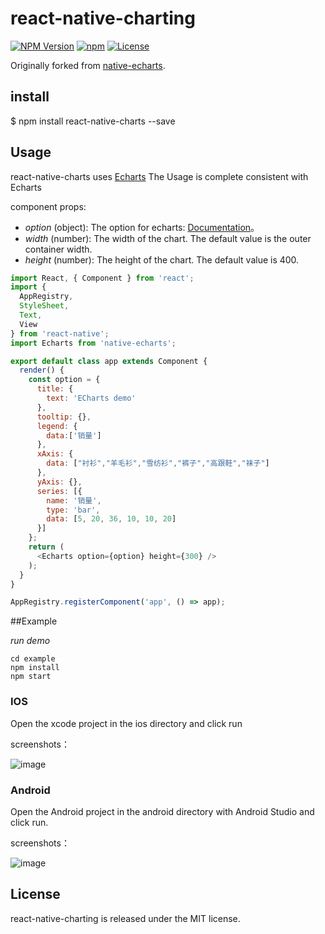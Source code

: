 # react-native-charting

[![NPM Version](https://img.shields.io/npm/v/native-echarts.svg?style=flat)](https://www.npmjs.org/package/react-native-charting)
  [![npm](https://img.shields.io/npm/dm/native-echarts.svg?style=flat)](https://www.npmjs.org/package/react-native-charting)
  [![License](http://img.shields.io/npm/l/native-echarts.svg?style=flat)](https://raw.githubusercontent.com/superandrew213/react-native-charting/master/LICENSE.md)

  Originally forked from [native-echarts](https://github.com/somonus/react-native-echarts).

## install

$ npm install react-native-charts --save

## Usage

react-native-charts uses [Echarts](https://github.com/ecomfe/echarts) The Usage is complete consistent with Echarts

component props:

* *option* (object): The option for echarts: [Documentation](http://echarts.baidu.com/option.html#title)。
* *width* (number): The width of the chart. The default value is the outer container width.
* *height* (number): The height of the chart. The default value is 400.


```js
import React, { Component } from 'react';
import {
  AppRegistry,
  StyleSheet,
  Text,
  View
} from 'react-native';
import Echarts from 'native-echarts';

export default class app extends Component {
  render() {
    const option = {
      title: {
        text: 'ECharts demo'
      },
      tooltip: {},
      legend: {
        data:['销量']
      },
      xAxis: {
        data: ["衬衫","羊毛衫","雪纺衫","裤子","高跟鞋","袜子"]
      },
      yAxis: {},
      series: [{
        name: '销量',
        type: 'bar',
        data: [5, 20, 36, 10, 10, 20]
      }]
    };
    return (
      <Echarts option={option} height={300} />
    );
  }
}

AppRegistry.registerComponent('app', () => app);

```



##Example

*run demo*

```
cd example
npm install
npm start
```

### IOS

Open the xcode project in the ios directory and click run

screenshots：

![image](https://github.com/superandrew213/react-native-charting/blob/master/example/demoIOS.png)

### Android

Open the Android project in the android directory with Android Studio and click run.

screenshots：

![image](https://github.com/superandrew213/react-native-charting/blob/master/example/demoAndroid.png)

## License

react-native-charting is released under the MIT license.
